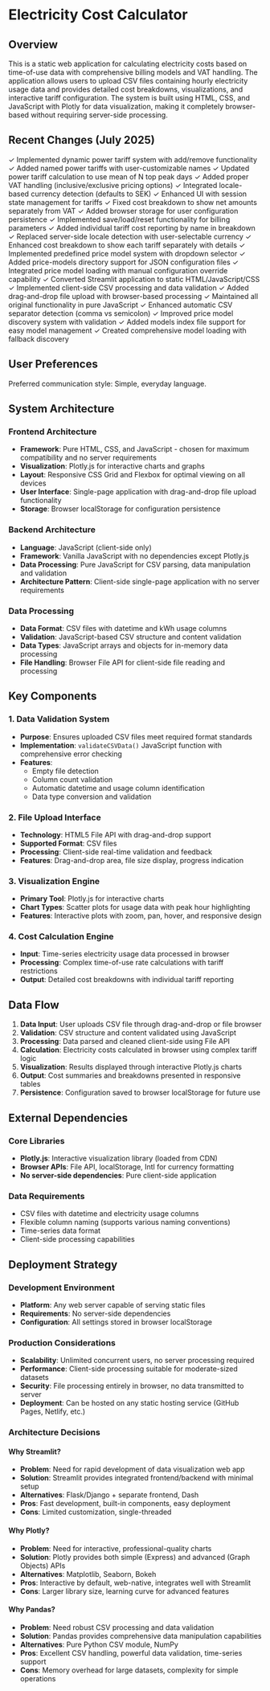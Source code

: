 # Electricity Cost Calculator

## Overview

This is a static web application for calculating electricity costs based on time-of-use data with comprehensive billing models and VAT handling. The application allows users to upload CSV files containing hourly electricity usage data and provides detailed cost breakdowns, visualizations, and interactive tariff configuration. The system is built using HTML, CSS, and JavaScript with Plotly for data visualization, making it completely browser-based without requiring server-side processing.

## Recent Changes (July 2025)

✓ Implemented dynamic power tariff system with add/remove functionality
✓ Added named power tariffs with user-customizable names
✓ Updated power tariff calculation to use mean of N top peak days
✓ Added proper VAT handling (inclusive/exclusive pricing options)
✓ Integrated locale-based currency detection (defaults to SEK)
✓ Enhanced UI with session state management for tariffs
✓ Fixed cost breakdown to show net amounts separately from VAT
✓ Added browser storage for user configuration persistence
✓ Implemented save/load/reset functionality for billing parameters
✓ Added individual tariff cost reporting by name in breakdown
✓ Replaced server-side locale detection with user-selectable currency
✓ Enhanced cost breakdown to show each tariff separately with details
✓ Implemented predefined price model system with dropdown selector
✓ Added price-models directory support for JSON configuration files
✓ Integrated price model loading with manual configuration override capability
✓ Converted Streamlit application to static HTML/JavaScript/CSS
✓ Implemented client-side CSV processing and data validation
✓ Added drag-and-drop file upload with browser-based processing
✓ Maintained all original functionality in pure JavaScript
✓ Enhanced automatic CSV separator detection (comma vs semicolon)
✓ Improved price model discovery system with validation
✓ Added models index file support for easy model management
✓ Created comprehensive model loading with fallback discovery

## User Preferences

Preferred communication style: Simple, everyday language.

## System Architecture

### Frontend Architecture
- **Framework**: Pure HTML, CSS, and JavaScript - chosen for maximum compatibility and no server requirements
- **Visualization**: Plotly.js for interactive charts and graphs
- **Layout**: Responsive CSS Grid and Flexbox for optimal viewing on all devices
- **User Interface**: Single-page application with drag-and-drop file upload functionality
- **Storage**: Browser localStorage for configuration persistence

### Backend Architecture
- **Language**: JavaScript (client-side only)
- **Framework**: Vanilla JavaScript with no dependencies except Plotly.js
- **Data Processing**: Pure JavaScript for CSV parsing, data manipulation and validation
- **Architecture Pattern**: Client-side single-page application with no server requirements

### Data Processing
- **Data Format**: CSV files with datetime and kWh usage columns
- **Validation**: JavaScript-based CSV structure and content validation
- **Data Types**: JavaScript arrays and objects for in-memory data processing
- **File Handling**: Browser File API for client-side file reading and processing

## Key Components

### 1. Data Validation System
- **Purpose**: Ensures uploaded CSV files meet required format standards
- **Implementation**: `validateCSVData()` JavaScript function with comprehensive error checking
- **Features**: 
  - Empty file detection
  - Column count validation
  - Automatic datetime and usage column identification
  - Data type conversion and validation

### 2. File Upload Interface
- **Technology**: HTML5 File API with drag-and-drop support
- **Supported Format**: CSV files
- **Processing**: Client-side real-time validation and feedback
- **Features**: Drag-and-drop area, file size display, progress indication

### 3. Visualization Engine
- **Primary Tool**: Plotly.js for interactive charts
- **Chart Types**: Scatter plots for usage data with peak hour highlighting
- **Features**: Interactive plots with zoom, pan, hover, and responsive design

### 4. Cost Calculation Engine
- **Input**: Time-series electricity usage data processed in browser
- **Processing**: Complex time-of-use rate calculations with tariff restrictions
- **Output**: Detailed cost breakdowns with individual tariff reporting

## Data Flow

1. **Data Input**: User uploads CSV file through drag-and-drop or file browser
2. **Validation**: CSV structure and content validated using JavaScript
3. **Processing**: Data parsed and cleaned client-side using File API
4. **Calculation**: Electricity costs calculated in browser using complex tariff logic
5. **Visualization**: Results displayed through interactive Plotly.js charts
6. **Output**: Cost summaries and breakdowns presented in responsive tables
7. **Persistence**: Configuration saved to browser localStorage for future use

## External Dependencies

### Core Libraries
- **Plotly.js**: Interactive visualization library (loaded from CDN)
- **Browser APIs**: File API, localStorage, Intl for currency formatting
- **No server-side dependencies**: Pure client-side application

### Data Requirements
- CSV files with datetime and electricity usage columns
- Flexible column naming (supports various naming conventions)
- Time-series data format
- Client-side processing capabilities

## Deployment Strategy

### Development Environment
- **Platform**: Any web server capable of serving static files
- **Requirements**: No server-side dependencies
- **Configuration**: All settings stored in browser localStorage

### Production Considerations
- **Scalability**: Unlimited concurrent users, no server processing required
- **Performance**: Client-side processing suitable for moderate-sized datasets
- **Security**: File processing entirely in browser, no data transmitted to server
- **Deployment**: Can be hosted on any static hosting service (GitHub Pages, Netlify, etc.)

### Architecture Decisions

#### Why Streamlit?
- **Problem**: Need for rapid development of data visualization web app
- **Solution**: Streamlit provides integrated frontend/backend with minimal setup
- **Alternatives**: Flask/Django + separate frontend, Dash
- **Pros**: Fast development, built-in components, easy deployment
- **Cons**: Limited customization, single-threaded

#### Why Plotly?
- **Problem**: Need for interactive, professional-quality charts
- **Solution**: Plotly provides both simple (Express) and advanced (Graph Objects) APIs
- **Alternatives**: Matplotlib, Seaborn, Bokeh
- **Pros**: Interactive by default, web-native, integrates well with Streamlit
- **Cons**: Larger library size, learning curve for advanced features

#### Why Pandas?
- **Problem**: Need robust CSV processing and data validation
- **Solution**: Pandas provides comprehensive data manipulation capabilities
- **Alternatives**: Pure Python CSV module, NumPy
- **Pros**: Excellent CSV handling, powerful data validation, time-series support
- **Cons**: Memory overhead for large datasets, complexity for simple operations